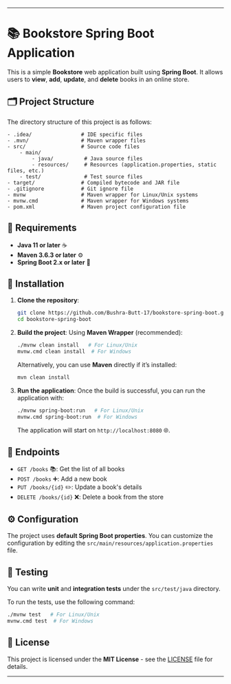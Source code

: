 

---

# 📚 Bookstore Spring Boot Application

This is a simple **Bookstore** web application built using **Spring Boot**. It allows users to **view**, **add**, **update**, and **delete** books in an online store.

## 🗂️ Project Structure

The directory structure of this project is as follows:

```
- .idea/                # IDE specific files
- .mvn/                 # Maven wrapper files
- src/                  # Source code files
    - main/
        - java/          # Java source files
        - resources/     # Resources (application.properties, static files, etc.)
    - test/              # Test source files
- target/               # Compiled bytecode and JAR file
- .gitignore            # Git ignore file
- mvnw                  # Maven wrapper for Linux/Unix systems
- mvnw.cmd              # Maven wrapper for Windows systems
- pom.xml               # Maven project configuration file
```

## 📝 Requirements

- **Java 11 or later** ☕
- **Maven 3.6.3 or later** ⚙️
- **Spring Boot 2.x or later** 🚀

## 🔧 Installation

1. **Clone the repository**:
   ```bash
   git clone https://github.com/Bushra-Butt-17/bookstore-spring-boot.git
   cd bookstore-spring-boot
   ```

2. **Build the project**:
   Using **Maven Wrapper** (recommended):
   ```bash
   ./mvnw clean install   # For Linux/Unix
   mvnw.cmd clean install  # For Windows
   ```

   Alternatively, you can use **Maven** directly if it’s installed:
   ```bash
   mvn clean install
   ```

3. **Run the application**:
   Once the build is successful, you can run the application with:
   ```bash
   ./mvnw spring-boot:run   # For Linux/Unix
   mvnw.cmd spring-boot:run  # For Windows
   ```

   The application will start on `http://localhost:8080` 🌐.

## 🔑 Endpoints

- `GET /books` 📚: Get the list of all books
- `POST /books` ➕: Add a new book
- `PUT /books/{id}` ✏️: Update a book's details
- `DELETE /books/{id}` ❌: Delete a book from the store

## ⚙️ Configuration

The project uses **default Spring Boot properties**. You can customize the configuration by editing the `src/main/resources/application.properties` file.

## 🧪 Testing

You can write **unit** and **integration tests** under the `src/test/java` directory. 

To run the tests, use the following command:

```bash
./mvnw test   # For Linux/Unix
mvnw.cmd test  # For Windows
```

## 📄 License

This project is licensed under the **MIT License** - see the [LICENSE](LICENSE) file for details.

---
